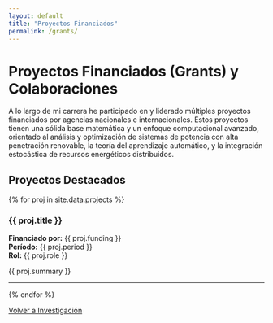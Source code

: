 ```yaml
---
layout: default
title: "Proyectos Financiados"
permalink: /grants/
---
```


# Proyectos Financiados (Grants) y Colaboraciones

A lo largo de mi carrera he participado en y liderado múltiples proyectos financiados por agencias nacionales e internacionales. Estos proyectos tienen una sólida base matemática y un enfoque computacional avanzado, orientado al análisis y optimización de sistemas de potencia con alta penetración renovable, la teoría del aprendizaje automático, y la integración estocástica de recursos energéticos distribuidos.

## Proyectos Destacados
{% for proj in site.data.projects %}
### {{ proj.title }}
**Financiado por:** {{ proj.funding }}  
**Período:** {{ proj.period }}  
**Rol:** {{ proj.role }}

{{ proj.summary }}

---
{% endfor %}

[Volver a Investigación](research.md)
